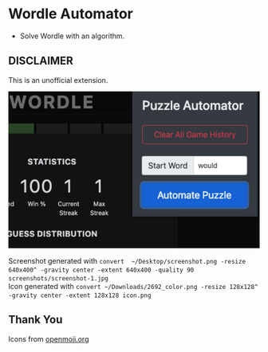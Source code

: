 # Wordle Automator
* Solve Wordle with an algorithm.

## DISCLAIMER
This is an unofficial extension.

![screenshot](./screenshots/screenshot-1.jpg)

Screenshot generated with `convert  ~/Desktop/screenshot.png -resize 640x400^ -gravity center -extent 640x400 -quality 90 screenshots/screenshot-1.jpg`  
Icon generated with `convert ~/Downloads/2692_color.png -resize 128x128^ -gravity center -extent 128x128 icon.png`

## Thank You
Icons from [openmoji.org](https://openmoji.org/library/#emoji=2692)
